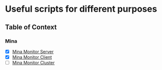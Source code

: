 # Useful scripts for different purposes

## Table of Context

### Mina
+ [x] [Mina Monitor Server](mina/monitor/server)
+ [x] [Mina Monitor Client](mina/monitor/client)
+ [ ] [Mina Monitor Cluster]()
